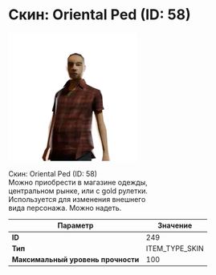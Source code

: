 # Скин: Oriental Ped (ID: 58)

![Item Image](../img/249.webp?raw=true)

Скин: Oriental Ped (ID: 58)<br>Можно приобрести в магазине одежды,<br>центральном рынке, или с gold рулетки.<br>Используется для изменения внешнего<br>вида персонажа. Можно надеть.


| Параметр | Значение |
|----------|----------|
| **ID** | 249 |
| **Тип** | ITEM_TYPE_SKIN |
| **Максимальный уровень прочности** | 100 |

